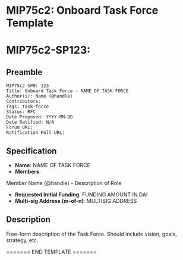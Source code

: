 # MIP75c2: Onboard Task Force Template

# MIP75c2-SP123:

## Preamble

```
MIP75c2-SP#: 123
Title: Onboard Task Force - NAME OF TASK FORCE
Author(s): Name (@handle)
Contributors:
Tags: task-force
Status: RFC
Date Proposed: YYYY-MM-DD
Date Ratified: N/A
Forum URL:
Ratification Poll URL:
```

## Specification

- **Name**: NAME OF TASK FORCE
- **Members**:

Member Name (@handle) - Description of Role

- **Requested Initial Funding**: FUNDING AMOUNT IN DAI
- **Multi-sig Address (m-of-n)**: MULTISIG ADDRESS

## Description

Free-form description of the Task Force. Should include vision, goals, strategy, etc.

======= END TEMPLATE =======
